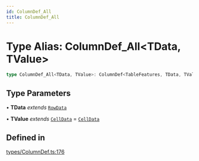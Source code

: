 ```yaml
---
id: ColumnDef_All
title: ColumnDef_All
---
```


# Type Alias: ColumnDef\_All\<TData, TValue\>

```ts
type ColumnDef_All<TData, TValue>: ColumnDef<TableFeatures, TData, TValue>;
```

## Type Parameters

• **TData** *extends* [`RowData`](rowdata.md)

• **TValue** *extends* [`CellData`](celldata.md) = [`CellData`](celldata.md)

## Defined in

[types/ColumnDef.ts:176](https://github.com/TanStack/table/blob/b1e6b79157b0debc7222660572b06c8b857f4605/packages/table-core/src/types/ColumnDef.ts#L176)

